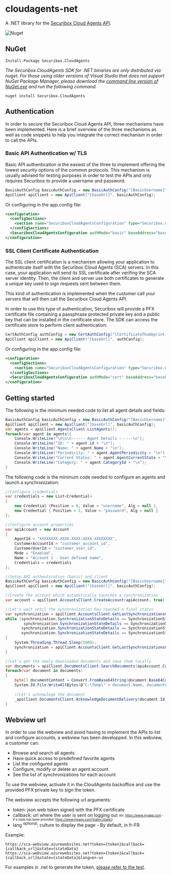 # cloudagents-net
A .NET library for the [Securibox Cloud Agents API](https://sca.securibox.eu).

![Nuget](https://img.shields.io/nuget/v/Securibox.CloudAgents?label=Securibox.CloudAgents)


## NuGet

    Install-Package Securibox.CloudAgents
	
*The Securibox.CloudAgents SDK for .NET binaries are only distributed via nuget. For those using older versions of Visual Studio that
does not support NuGet Package Manager, please download the [command line version of NuGet.exe](http://nuget.codeplex.com/releases/view/58939) and run the following
command.*

	nuget install Securibox.CloudAgents
	
## Authentication
In order to secure the Securibox Cloud Agents API, three mechanisms have been implemented. Here is a brief overview of the three mechanisms as well as code snippets to help you integrate the correct mechanism in order to call the APIs.

### Basic API Authentication w/ TLS
Basic API authentication is the easiest of the three to implement offering the lowest security options of the common protocols.
This mechanism is usually advised for testing purposes in order to test the APIs and only requires Securibox to provide a username and password.
```csharp
BasicAuthConfig basicAuthConfig = new BasicAuthConfig("[BasicUsername]", "[BasicPassword]");
ApiClient apiClient = new ApiClient("[baseUrl]", basicAuthConfig);
```
Or configuring in the app.config file:
```xml
<configuration>
  <configSections>
    <section name="SecuriboxCloudAgentsConfiguration" type="Securibox.CloudAgents.Configurations.SecuriboxCloudAgentsConfiguration, Securibox.CloudAgents"/>
  </configSections>
  <SecuriboxCloudAgentsConfiguration authMode="basic" baseAddress="baseUrl" username="username" password="password"/>
</configuration>
```
### SSL Client Certificate Authentication 
The SSL client certification is a mechanism allowing your application to authenticate itself with the Securibox Cloud Agents (SCA) servers. In this case, your application will send its SSL certificate after verifing the SCA server identity. Then, the client and server use both certificates to generate a unique key used to sign requests sent between them.

This kind of authentication is implemented when the customer call your servers that will then call the Securibox Cloud Agents API.

In order to use this type of authentication, Securibox will provide a PFX certificate file containing a passphrase protected private key and a public key that can be installed in the certificate store.
The SDK can access the certificate store to perform client authentication:
```csharp
CertAuthConfig authConfig = new CertAuthConfig("[CertificateThumbprint]");
ApiClient apiClient = new ApiClient("[baseUrl]", authConfig);
```
Or configuring in the app.config file:
```xml
<configuration>
  <configSections>
    <section name="SecuriboxCloudAgentsConfiguration" type="Securibox.CloudAgents.Configurations.SecuriboxCloudAgentsConfiguration, Securibox.CloudAgents"/>
  </configSections>
  <SecuriboxCloudAgentsConfiguration authMode="cert" baseAddress="baseUrl" certThumbprint="[CertificateThumbprint]" />
</configuration>
```

## Getting started
The following is the minimum needed code to list all agent details and fields:
```csharp
BasicAuthConfig basicAuthConfig = new BasicAuthConfig("[BasicUsername]", "[BasicPassword]");
ApiClient apiClient = new ApiClient("[baseUrl]", basicAuthConfig);
var agents = apiClient.AgentsClient.ListAgents();
foreach(var agent in agents){
    Console.WriteLine("\n\n\n------ Agent Details ------\n");
    Console.WriteLine("ID: " + agent.id + "\n");
    Console.WriteLine("Name: " + agent.Name + "\n");
    Console.WriteLine("Periodicity: " + agent.AgentPeriodicity + "\n");
    Console.WriteLine("Current Status: " + agent.AgentCurrentState + "\n");
    Console.WriteLine("Category: " + agent.CategoryId + "\n");
}
```


The following code is the minimum code needed to configure an agents and launch a synchronization:
```csharp
//Configure credentials
var credentials = new List<Credential>
{
    new Credential {Position = 0, Value = "username", Alg = null },
    new Credential { Position = 1, Value = "password", Alg = null }
};

//Configure account properties    
var apiAccount = new Account
{
    AgentId = "XXXXXXXX-XXXX-XXXX-XXXX-XXXXXXXX",
    CustomerAccountId = "customer_account_id",
    CustomerUserId = "customer_user_id",
    Mode = "Enabled",
    Name = "Account 1 - User defined name",
    Credentials = credentials
};

//Setup API authentication (basic) and client
BasicAuthConfig basicAuthConfig = new BasicAuthConfig("[BasicUsername]", "[BasicPassword]");
ApiClient apiClient = new ApiClient("[baseUrl]", basicAuthConfig);

//Create the account which automatically launches a synchronization
var account = apiClient.AccountsClient.CreateAccount(apiAccount, true);

//Let's wait until the synchronization has reached a final status
var synchronization = apiClient.AccountsClient.GetLastSynchronizationsOfAccount(account.CustomerAccountId);
while (synchronization.SynchronizationStateDetails == SynchronizationStateDetails.NewAccount ||
        synchronization.SynchronizationStateDetails == SynchronizationStateDetails.Scheduled ||
       synchronization.SynchronizationStateDetails == SynchronizationStateDetails.Pending ||
       synchronization.SynchronizationStateDetails == SynchronizationStateDetails.InProgress)
{
    System.Threading.Thread.Sleep(5000);
    synchronization = apiClient.AccountsClient.GetLastSynchronizationsOfAccount(account.CustomerAccountId);
}

//Let's get the newly downloaded documents and save them locally
var documents = apiClient.DocumentsClient.SearchDocuments(apiAccount.CustomerAccountId);
foreach(var document in documents)
{
    byte[] documentContent = Convert.FromBase64String(document.Base64Content);
    System.IO.File.WriteAllBytes(@"C:\Temp\" + document.Name, documentContent);
    
    //Let's acknowlege the document
    _apiClient.DocumentsClient.AcknowledgeDocumentDelivery(document.Id);
}
```

## Webview url
In order to use the webview and avoid having to implement the APIs to list and configure accounts, a webview has been developped.
In this webview, a customer can:
- Browse and search all agents
- Have quick access to predefined favorite agents
- List the configured agents
- Configure, modify or delete an agent account
- See the list of synchronizations for each account

To use the webview, activate it in the CloudAgents backoffice and use the provided PFX private key to sign the token.

The webview accepts the following url arguments:
- token: json web token signed with the PFX certificate
- callback: url where the user is sent on logging out <sub><sup>(ex: https://www.myapp.com - if a state has been provided: https://www.myapp.com?state={state})</sup></sub>
- lang <sup>optional</sup>: culture to display the page - By default, in fr-FR

Example:
```
https://sca-webview.azurewebsites.net?token={token}&callback={callback_url}&state={stateData}
https://sca-webview.azurewebsites.net?token={token}&callback={callback_url}&state={stateData}&lang=en-us
```
For examples in .net to generate the token, [please refer to the test][2].

[1]: https://www.securibox.eu/en/sca/docs.html
[2]: https://github.com/Securibox/cloudagents-net/blob/master/tests/Securibox.CloudAgents.Tests.NetCore/Documents/WebView.cs

